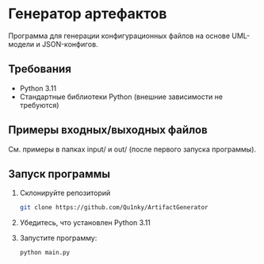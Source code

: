 # Генератор артефактов

Программа для генерации конфигурационных файлов на основе UML-модели и JSON-конфигов.

## Требования

- Python 3.11
- Стандартные библиотеки Python (внешние зависимости не требуются)

## Примеры входных/выходных файлов

См. примеры в папках input/ и out/ (после первого запуска программы).

## Запуск программы

1. Склонируйте репозиторий 
    ```bash
   git clone https://github.com/Qu1nky/ArtifactGenerator
2. Убедитесь, что установлен Python 3.11
3. Запустите программу:

    ```bash
    python main.py
